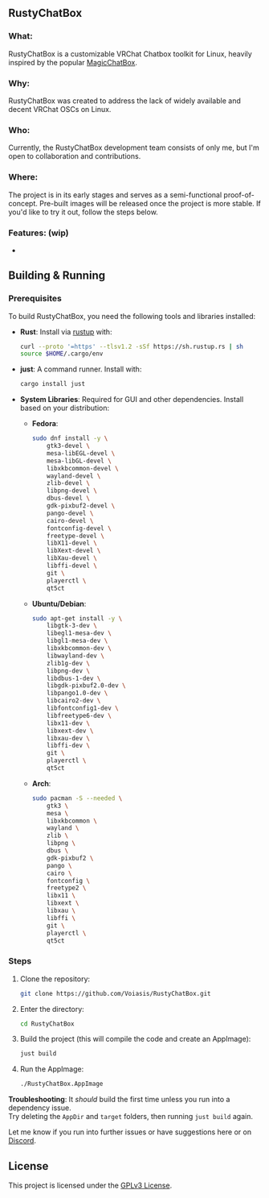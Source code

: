 ## RustyChatBox

### What:
RustyChatBox is a customizable VRChat Chatbox toolkit for Linux, heavily inspired by the popular [MagicChatBox](https://github.com/BoiHanny/vrcosc-magicchatbox).

### Why:
RustyChatBox was created to address the lack of widely available and decent VRChat OSCs on Linux.

### Who:
Currently, the RustyChatBox development team consists of only me, but I'm open to collaboration and contributions.

### Where:
The project is in its early stages and serves as a semi-functional proof-of-concept. Pre-built images will be released once the project is more stable. If you'd like to try it out, follow the steps below.

### Features: (wip)
- 

## Building & Running

### Prerequisites
To build RustyChatBox, you need the following tools and libraries installed:

- **Rust**: Install via [rustup](https://rustup.rs/) with:
    ```bash
    curl --proto '=https' --tlsv1.2 -sSf https://sh.rustup.rs | sh
    source $HOME/.cargo/env
    ```

- **just**: A command runner. Install with:
    ```bash
    cargo install just
    ```

- **System Libraries**: Required for GUI and other dependencies. Install based on your distribution:

  - **Fedora**:
    ```bash
    sudo dnf install -y \
        gtk3-devel \
        mesa-libEGL-devel \
        mesa-libGL-devel \
        libxkbcommon-devel \
        wayland-devel \
        zlib-devel \
        libpng-devel \
        dbus-devel \
        gdk-pixbuf2-devel \
        pango-devel \
        cairo-devel \
        fontconfig-devel \
        freetype-devel \
        libX11-devel \
        libXext-devel \
        libXau-devel \
        libffi-devel \
        git \
        playerctl \
        qt5ct
    ```

  - **Ubuntu/Debian**:
    ```bash
    sudo apt-get install -y \
        libgtk-3-dev \
        libegl1-mesa-dev \
        libgl1-mesa-dev \
        libxkbcommon-dev \
        libwayland-dev \
        zlib1g-dev \
        libpng-dev \
        libdbus-1-dev \
        libgdk-pixbuf2.0-dev \
        libpango1.0-dev \
        libcairo2-dev \
        libfontconfig1-dev \
        libfreetype6-dev \
        libx11-dev \
        libxext-dev \
        libxau-dev \
        libffi-dev \
        git \
        playerctl \
        qt5ct
    ```

  - **Arch**:
    ```bash
    sudo pacman -S --needed \
        gtk3 \
        mesa \
        libxkbcommon \
        wayland \
        zlib \
        libpng \
        dbus \
        gdk-pixbuf2 \
        pango \
        cairo \
        fontconfig \
        freetype2 \
        libx11 \
        libxext \
        libxau \
        libffi \
        git \
        playerctl \
        qt5ct
    ```

### Steps
1. Clone the repository:
    ```bash
    git clone https://github.com/Voiasis/RustyChatBox.git
    ```

2. Enter the directory:
    ```bash
    cd RustyChatBox
    ```

3. Build the project (this will compile the code and create an AppImage):
    ```bash
    just build
    ```

4. Run the AppImage:
    ```bash
    ./RustyChatBox.AppImage
    ```

**Troubleshooting**:
It *should* build the first time unless you run into a dependency issue.  
Try deleting the `AppDir` and `target` folders, then running `just build` again.

Let me know if you run into further issues or have suggestions here or on [Discord](https://discord.gg/kzYjRnppFn).

## License
This project is licensed under the [GPLv3 License](https://github.com/Voiasis/RustyChatBox?tab=GPL-3.0-1-ov-file#readme).